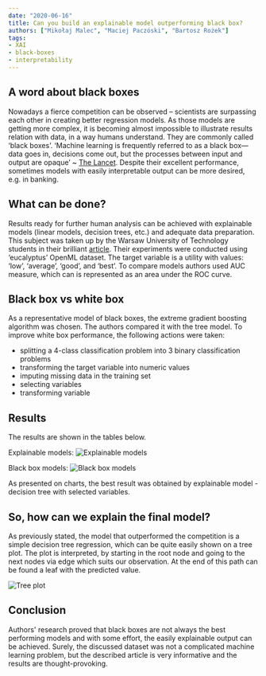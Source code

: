```yaml
---
date: "2020-06-16"
title: Can you build an explainable model outperforming black box?
authors: ["Mikołaj Malec", "Maciej Paczóski", "Bartosz Rożek"]
tags:
- XAI
- black-boxes
- interpretability
---
```


## A word about black boxes

Nowadays a fierce competition can be observed – scientists are surpassing each other in creating better regression models. As those models are getting more complex, it is becoming almost impossible to illustrate results relation with data, in a way humans understand. They are commonly called ‘black boxes’. ‘Machine learning is frequently referred to as a black box—data goes in, decisions come out, but the processes between input and output are opaque’ ~ 
[The Lancet](https://www.thelancet.com/journals/lanres/article/PIIS2213-2600%2818%2930425-9/fulltext). Despite their excellent performance, sometimes models with easily interpretable output can be more desired, e.g. in banking.

## What can be done?

Results ready for further human analysis can be achieved with explainable models (linear models, decision trees, etc.) and adequate data preparation. This subject was taken up by the Warsaw University of Technology students in their brilliant [article](https://mini-pw.github.io/2020L-WB-Book/building-an-explainable-model-for-ordinal-classification-on-eucalyptus-dataset-meeting-black-box-model-performance-levels-.html). Their experiments were conducted using ‘eucalyptus’ OpenML dataset. The target variable is a utility with values: ‘low’, ‘average’, ‘good’, and ‘best’. To compare models authors used AUC measure, which can is represented as an area under the ROC curve.

## Black box vs white box

As a representative model of black boxes, the extreme gradient boosting algorithm was chosen. The authors compared it with the tree model. To improve white box performance, the following actions were taken:

- splitting a 4-class classification problem into 3 binary classification problems
- transforming the target variable into numeric values
- imputing missing data in the training set
- selecting variables
- transforming variable

## Results
The results are shown in the tables below.

Explainable models:
![Explainable models](/2020L-WB-Blog/2020-06-16-can-you-build-an-explainable-model-overperforming-black-box/1.png)

Black box models:
![Black box models](/2020L-WB-Blog/2020-06-16-can-you-build-an-explainable-model-overperforming-black-box/2.png)

As presented on charts, the best result was obtained by explainable model - decision tree with selected variables.

## So, how can we explain the final model?

As previously stated, the model that outperformed the competition is a simple decision tree regression, which can be quite easily shown on a tree plot. The plot is interpreted, by starting in the root node and going to the next nodes via edge which suits our observation. At the end of this path can be found a leaf with the predicted value.

![Tree plot](/2020L-WB-Blog/2020-06-16-can-you-build-an-explainable-model-overperforming-black-box/3.png)

## Conclusion

Authors' research proved that black boxes are not always the best performing models and with some effort, the easily explainable output can be achieved. Surely, the discussed dataset was not a complicated machine learning problem, but the described article is very informative and the results are thought-provoking.